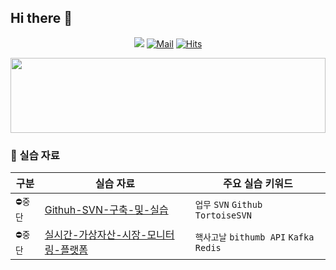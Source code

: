 ## Hi there 👋

<div align=center>

[![](https://img.shields.io/badge/hh.jang-hh.jang-blue)](#)
[![Mail](https://img.shields.io/badge/Gmail-d14836?style=flat-square&logo=Gmail&logoColor=white&link=mailto:hyunho.jang.dev@gmail.com)](mailto:hyunho.jang.dev@gmail.com)
[![Hits](https://hits.seeyoufarm.com/api/count/incr/badge.svg?url=https%3A%2F%2Fgithub.com%2Fhh-jang-kr&count_bg=%2379C83D&title_bg=%23555555&icon=github.svg&icon_color=%23E7E7E7&title=hits&edge_flat=false)](https://hits.seeyoufarm.com)

</div>


<img
  src="https://render.gitanimals.org/lines/hyunolike?pet-id=653917809856902493"
  width="100%"
  height="120"
/>
  

<!--

**Here are some ideas to get you started:**

🙋‍♀️ A short introduction - what is your organization all about?
🌈 Contribution guidelines - how can the community get involved?
👩‍💻 Useful resources - where can the community find your docs? Is there anything else the community should know?
🍿 Fun facts - what does your team eat for breakfast?
🧙 Remember, you can do mighty things with the power of [Markdown](https://docs.github.com/github/writing-on-github/getting-started-with-writing-and-formatting-on-github/basic-writing-and-formatting-syntax)
-->

### 📘 실습 자료
|구분|실습 자료|주요 실습 키워드|
|-|-|-|
|`⛔중단`|[Githuh-SVN-구축-및-실습](https://github.com/hh-jang-kr/GithubRepoWithSvnClient)|`업무` `SVN` `Github` `TortoiseSVN`|
|`⛔중단`|[실시간-가상자산-시장-모니터링-플랫폼](https://github.com/hh-jang-kr/CryptoMarketMonitor)|`핵사고날` `bithumb API` `Kafka` `Redis`|
